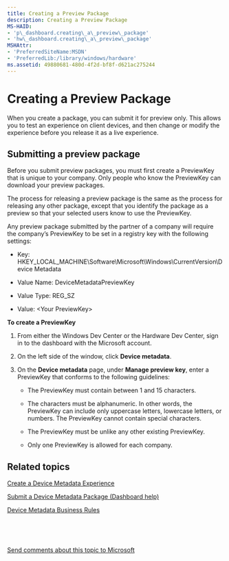 ```yaml
---
title: Creating a Preview Package
description: Creating a Preview Package
MS-HAID:
- 'p\_dashboard.creating\_a\_preview\_package'
- 'hw\_dashboard.creating\_a\_preview\_package'
MSHAttr:
- 'PreferredSiteName:MSDN'
- 'PreferredLib:/library/windows/hardware'
ms.assetid: 49880681-480d-4f2d-bf8f-d621ac275244
---
```


# Creating a Preview Package


When you create a package, you can submit it for preview only. This allows you to test an experience on client devices, and then change or modify the experience before you release it as a live experience.

## <span id="Submitting_a_preview_package"></span><span id="submitting_a_preview_package"></span><span id="SUBMITTING_A_PREVIEW_PACKAGE"></span>Submitting a preview package


Before you submit preview packages, you must first create a PreviewKey that is unique to your company. Only people who know the PreviewKey can download your preview packages.

The process for releasing a preview package is the same as the process for releasing any other package, except that you identify the package as a preview so that your selected users know to use the PreviewKey.

Any preview package submitted by the partner of a company will require the company’s PreviewKey to be set in a registry key with the following settings:

-   Key: HKEY\_LOCAL\_MACHINE\\Software\\Microsoft\\Windows\\CurrentVersion\\Device Metadata

-   Value Name: DeviceMetadataPreviewKey

-   Value Type: REG\_SZ

-   Value: &lt;Your PreviewKey&gt;

**To create a PreviewKey**

1.  From either the Windows Dev Center or the Hardware Dev Center, sign in to the dashboard with the Microsoft account.

2.  On the left side of the window, click **Device metadata**.

3.  On the **Device metadata** page, under **Manage preview key**, enter a PreviewKey that conforms to the following guidelines:

    -   The PreviewKey must contain between 1 and 15 characters.

    -   The characters must be alphanumeric. In other words, the PreviewKey can include only uppercase letters, lowercase letters, or numbers. The PreviewKey cannot contain special characters.

    -   The PreviewKey must be unlike any other existing PreviewKey.

    -   Only one PreviewKey is allowed for each company.

## <span id="related_topics"></span>Related topics


[Create a Device Metadata Experience](https://msdn.microsoft.com/library/windows/hardware/br230794.aspx)

[Submit a Device Metadata Package (Dashboard help)](https://msdn.microsoft.com/library/windows/hardware/br230807.aspx)

[Device Metadata Business Rules](https://msdn.microsoft.com/library/windows/hardware/br230767.aspx)

 

 

[Send comments about this topic to Microsoft](mailto:wsddocfb@microsoft.com?subject=Documentation%20feedback%20%5Bhw_dashboard\hw_dashboard%5D:%20Creating%20a%20Preview%20Package%20%20RELEASE:%20%281/3/2017%29&body=%0A%0APRIVACY%20STATEMENT%0A%0AWe%20use%20your%20feedback%20to%20improve%20the%20documentation.%20We%20don't%20use%20your%20email%20address%20for%20any%20other%20purpose,%20and%20we'll%20remove%20your%20email%20address%20from%20our%20system%20after%20the%20issue%20that%20you're%20reporting%20is%20fixed.%20While%20we're%20working%20to%20fix%20this%20issue,%20we%20might%20send%20you%20an%20email%20message%20to%20ask%20for%20more%20info.%20Later,%20we%20might%20also%20send%20you%20an%20email%20message%20to%20let%20you%20know%20that%20we've%20addressed%20your%20feedback.%0A%0AFor%20more%20info%20about%20Microsoft's%20privacy%20policy,%20see%20http://privacy.microsoft.com/default.aspx. "Send comments about this topic to Microsoft")





